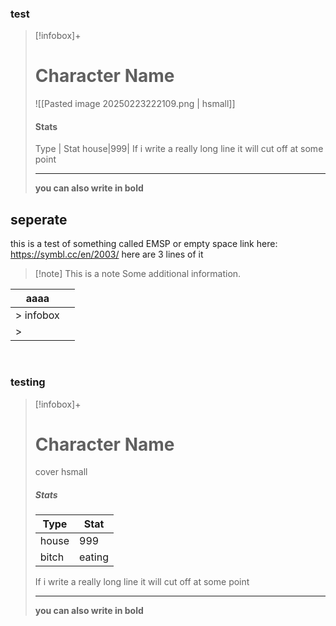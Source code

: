 ### test
>[!infobox]+
># Character Name
>![[Pasted image 20250223222109.png | hsmall]]
>#### Stats
>Type | Stat
>house|999|
> If i write a really long line it will cut off at some point
> 
> ---
> **you can also write in bold**
> 

## seperate
this is a test of something called EMSP or empty space link here: https://symbl.cc/en/2003/
here are 3 lines of it
 
 
> [!note] This is a note
> Some additional information.

| aaaa      |     |
| --------- | --- |
| > infobox |     |
| >         |     |

 
### testing
>[!infobox]+
># Character Name
>cover hsmall
>##### Stats
>Type | Stat
>---|---|
>house|999|
>bitch|eating|
> If i write a really long line it will cut off at some point
> 
> ---
> **you can also write in bold**



